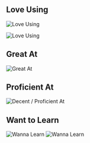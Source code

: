 ## Love Using

![Love Using](https://skillicons.dev/icons?i=svelte,rust,ts)

![Love Using](https://skillicons.dev/icons?i=nodejs,pnpm,vite,neovim)


## Great At

![Great At](
https://skillicons.dev/icons?i=c,cs,cpp,css,html,js,express,react,solidjs,nextjs,tailwind,r,vscode&perline=15)


## Proficient At

![Decent / Proficient At](
https://skillicons.dev/icons?i=kotlin,py,dart,regex,sass,prisma,docker,postman,arduino,androidstudio&perline=15
)

## Want to Learn

![Wanna Learn](https://skillicons.dev/icons?i=go,dotnet,swift,wasm,ocaml,redux,astro)
![Wanna Learn](https://skillicons.dev/icons?i=vue,alpinejs,remix,lit,htmx,scala,lua,haskell,elixir,graphql,redis,pytorch,bash,unreal,linux&perline=16)

